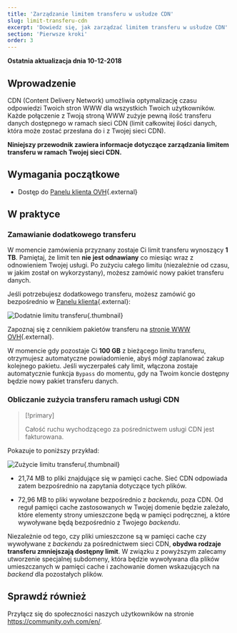 ```yaml
---
title: 'Zarządzanie limitem transferu w usłudze CDN'
slug: limit-transferu-cdn
excerpt: 'Dowiedz się, jak zarządzać limitem transferu w usłudze CDN'
section: 'Pierwsze kroki'
order: 3
---
```


**Ostatnia aktualizacja dnia 10-12-2018**

## Wprowadzenie

CDN (Content Delivery Network) umożliwia optymalizację czasu odpowiedzi Twoich stron WWW dla wszystkich Twoich użytkowników. Każde połączenie z Twoją stroną WWW zużyje pewną ilość transferu danych dostępnego w ramach sieci CDN (limit całkowitej ilości danych, która może zostać przesłana do i z Twojej sieci CDN).

**Niniejszy przewodnik zawiera informacje dotyczące zarządzania limitem transferu w ramach Twojej sieci CDN.**


## Wymagania początkowe

- Dostęp do [Panelu klienta OVH](https://www.ovh.com/auth/?action=gotomanager&from=https://www.ovh.pl/&ovhSubsidiary=pl){.external}


## W praktyce

### Zamawianie dodatkowego transferu 

W momencie zamówienia przyznany zostaje Ci limit transferu wynoszący **1 TB**. Pamiętaj, że limit ten **nie jest odnawiany** co miesiąc wraz z odnowieniem Twojej usługi. Po zużyciu całego limitu (niezależnie od czasu, w jakim został on wykorzystany), możesz zamówić nowy pakiet transferu danych.

Jeśli potrzebujesz dodatkowego transferu, możesz zamówić go bezpośrednio w [Panelu klienta](https://www.ovh.com/auth/?action=gotomanager&from=https://www.ovh.pl/&ovhSubsidiary=pl){.external}:

![Dodatnie limitu transferu](images/add_quota.png){.thumbnail}


Zapoznaj się z cennikiem pakietów transferu na [stronie WWW OVH](https://www.ovh.pl/cdn/){.external}.

W momencie gdy pozostaje Ci **100 GB** z bieżącego limitu transferu, otrzymujesz automatyczne powiadomienie, abyś mógł zaplanować zakup kolejnego pakietu. Jeśli wyczerpałeś cały limit, włączona zostaje automatycznie funkcja `Bypass` do momentu, gdy na Twoim koncie dostępny będzie nowy pakiet transferu danych.


### Obliczanie zużycia transferu ramach usługi CDN

> [!primary]
>
> Całość ruchu wychodzącego za pośrednictwem usługi CDN jest fakturowana.
>

Pokazuje to poniższy przykład:

![Zużycie limitu transferu](images/quota_used.png){.thumbnail}


- 21,74 MB to pliki znajdujące się w pamięci cache. Sieć CDN odpowiada zatem bezpośrednio na zapytania dotyczące tych plików.

- 72,96 MB to pliki wywołane bezpośrednio z *backendu*, poza CDN. Od reguł pamięci cache zastosowanych w Twojej domenie będzie zależało, które elementy strony umieszczone będą w pamięci podręcznej, a które wywoływane będą bezpośrednio z Twojego *backendu*. 


Niezależnie od tego, czy pliki umieszczone są w pamięci cache czy wywoływane z *backendu* za pośrednictwem sieci CDN, **obydwa rodzaje transferu zmniejszają dostępny limit**. W związku z powyższym zalecamy utworzenie specjalnej subdomeny, która będzie wywoływana dla plików umieszczanych w pamięci cache i zachowanie domen wskazujących na *backend* dla pozostałych plików.


## Sprawdź również

Przyłącz się do społeczności naszych użytkowników na stronie <https://community.ovh.com/en/>.